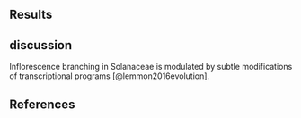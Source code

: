 ## Results

## discussion

Inflorescence branching in Solanaceae is modulated by subtle modifications of transcriptional programs [@lemmon2016evolution].

## References

<div id="refs"></div>
